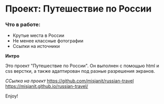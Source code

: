# Проект: Путешествие по России

### Что в работе:
* Крутые места в России
* Не менее классные фотографии
* Ссылки на источники

**Интро**

Это проект "Путешествие по России". Он выполнен с помощью html и css верстки, а также адаптирован под разные разрешения экранов. 

*ССылка на проект*
https://github.com/misjanit/russian-travel
https://misjanit.github.io/russian-travel/

Enjoy!
